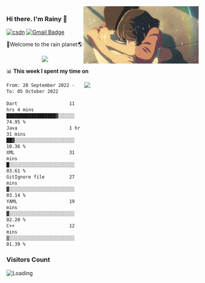 <img  align='right' height="150" src="https://github.com/LikeRainDay/LikeRainDay/blob/master/pic/img_rain_1.gif?raw=true">



### Hi there. I'm Rainy :lemon:

[![csdn](https://img.shields.io/badge/-csdn-c14438?style=flat-square&logo=c&logoColor=white)](https://blog.csdn.net/qq_15807167)
[![Gmail Badge](https://img.shields.io/badge/-gmail-c14438?style=flat-square&logo=Gmail&logoColor=white&link=mailto:houshuai0816@gmail.com)](mailto:houshuai0816@gmail.com)

🚀Welcome to the rain planet🌎

<center>
<img align='center'  src="https://source.unsplash.com/random/1200x600">
</center>

📊 **This week I spent my time on**

<img align='right'   width="300" src="https://github-readme-stats.vercel.app/api?username=LikeRainDay&show_icons=true&title_color=fff&icon_color=79ff97&text_color=9f9f9f&bg_color=151515&count_private=true">

<!--START_SECTION:waka-->

```text
From: 28 September 2022 - To: 05 October 2022

Dart                   11 hrs 4 mins   ██████████████████▓░░░░░░   74.95 %
Java                   1 hr 31 mins    ██▓░░░░░░░░░░░░░░░░░░░░░░   10.36 %
XML                    31 mins         █░░░░░░░░░░░░░░░░░░░░░░░░   03.61 %
GitIgnore file         27 mins         ▓░░░░░░░░░░░░░░░░░░░░░░░░   03.14 %
YAML                   19 mins         ▓░░░░░░░░░░░░░░░░░░░░░░░░   02.20 %
C++                    12 mins         ▒░░░░░░░░░░░░░░░░░░░░░░░░   01.39 %
```

<!--END_SECTION:waka-->

### Visitors Count
<img align="left" src = "https://profile-counter.glitch.me/LikeRainDay/count.svg" alt ="Loading">
